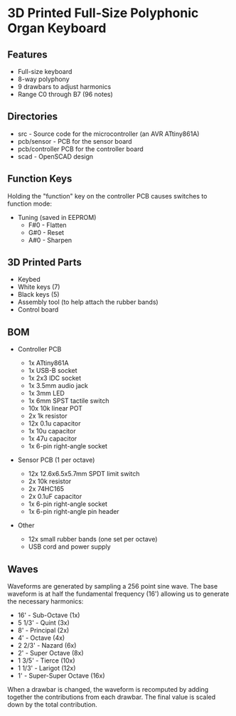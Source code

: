 
# 3D Printed Full-Size Polyphonic Organ Keyboard

## Features
  * Full-size keyboard
  * 8-way polyphony
  * 9 drawbars to adjust harmonics
  * Range C0 through B7 (96 notes)

## Directories
  * src - Source code for the microcontroller (an AVR ATtiny861A)
  * pcb/sensor - PCB for the sensor board
  * pcb/controller PCB for the controller board
  * scad - OpenSCAD design

## Function Keys

Holding the "function" key on the controller PCB causes switches
to function mode:

  * Tuning (saved in EEPROM)
    * F#0 - Flatten
    * G#0 - Reset
    * A#0 - Sharpen

## 3D Printed Parts

  * Keybed
  * White keys (7)
  * Black keys (5)
  * Assembly tool (to help attach the rubber bands)
  * Control board

## BOM

  * Controller PCB
    * 1x ATtiny861A
    * 1x USB-B socket
    * 1x 2x3 IDC socket
    * 1x 3.5mm audio jack
    * 1x 3mm LED
    * 1x 6mm SPST tactile switch
    * 10x 10k linear POT
    * 2x 1k resistor
    * 12x 0.1u capacitor
    * 1x 10u capacitor
    * 1x 47u capacitor
    * 1x 6-pin right-angle socket

  * Sensor PCB (1 per octave)
    * 12x 12.6x6.5x5.7mm SPDT limit switch
    * 2x 10k resistor
    * 2x 74HC165
    * 2x 0.1uF capacitor
    * 1x 6-pin right-angle socket
    * 1x 6-pin right-angle pin header

  * Other
    * 12x small rubber bands (one set per octave)
    * USB cord and power supply

## Waves

Waveforms are generated by sampling a 256 point sine wave.
The base waveform is at half the fundamental frequency (16')
allowing us to generate the necessary harmonics:

  * 16'     - Sub-Octave (1x)
  * 5 1/3'  - Quint (3x)
  * 8'      - Principal (2x)
  * 4'      - Octave (4x)
  * 2 2/3'  - Nazard (6x)
  * 2'      - Super Octave (8x)
  * 1 3/5'  - Tierce (10x)
  * 1 1/3'  - Larigot (12x)
  * 1'      - Super-Super Octave (16x)

When a drawbar is changed, the waveform is recomputed by adding
together the contributions from each drawbar. The final value is
scaled down by the total contribution.


